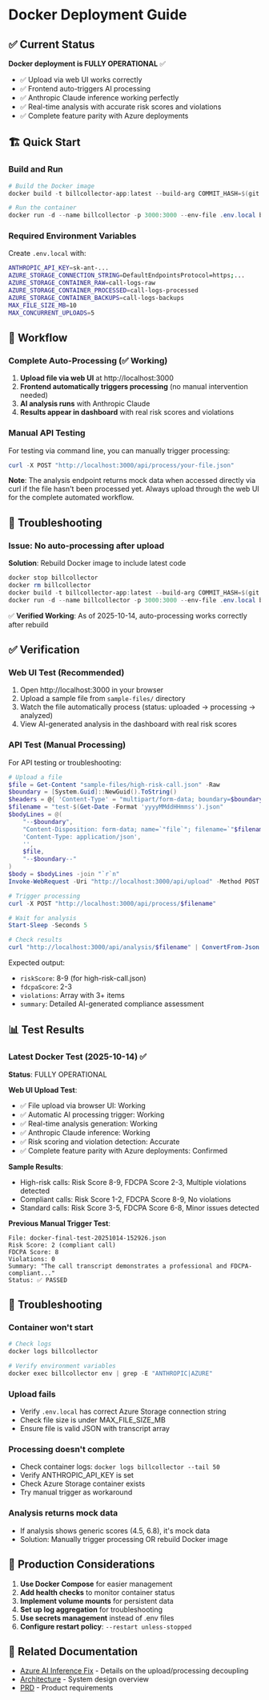 # Docker Deployment Guide

## ✅ Current Status

**Docker deployment is FULLY OPERATIONAL** ✅
- ✅ Upload via web UI works correctly
- ✅ Frontend auto-triggers AI processing
- ✅ Anthropic Claude inference working perfectly
- ✅ Real-time analysis with accurate risk scores and violations
- ✅ Complete feature parity with Azure deployments

## 🏗️ Quick Start

### Build and Run

```powershell
# Build the Docker image
docker build -t billcollector-app:latest --build-arg COMMIT_HASH=$(git rev-parse --short HEAD) .

# Run the container
docker run -d --name billcollector -p 3000:3000 --env-file .env.local billcollector-app:latest
```

### Required Environment Variables

Create `.env.local` with:
```bash
ANTHROPIC_API_KEY=sk-ant-...
AZURE_STORAGE_CONNECTION_STRING=DefaultEndpointsProtocol=https;...
AZURE_STORAGE_CONTAINER_RAW=call-logs-raw
AZURE_STORAGE_CONTAINER_PROCESSED=call-logs-processed
AZURE_STORAGE_CONTAINER_BACKUPS=call-logs-backups
MAX_FILE_SIZE_MB=10
MAX_CONCURRENT_UPLOADS=5
```

## 🔄 Workflow

### Complete Auto-Processing (✅ Working)
1. **Upload file via web UI** at http://localhost:3000
2. **Frontend automatically triggers processing** (no manual intervention needed)
3. **AI analysis runs** with Anthropic Claude
4. **Results appear in dashboard** with real risk scores and violations

### Manual API Testing
For testing via command line, you can manually trigger processing:
```powershell
curl -X POST "http://localhost:3000/api/process/your-file.json"
```

**Note**: The analysis endpoint returns mock data when accessed directly via curl if the file hasn't been processed yet. Always upload through the web UI for the complete automated workflow.

## 🐛 Troubleshooting

### Issue: No auto-processing after upload

**Solution**: Rebuild Docker image to include latest code
```powershell
docker stop billcollector
docker rm billcollector
docker build -t billcollector-app:latest --build-arg COMMIT_HASH=$(git rev-parse --short HEAD) .
docker run -d --name billcollector -p 3000:3000 --env-file .env.local billcollector-app:latest
```

✅ **Verified Working**: As of 2025-10-14, auto-processing works correctly after rebuild

## ✅ Verification

### Web UI Test (Recommended)
1. Open http://localhost:3000 in your browser
2. Upload a sample file from `sample-files/` directory
3. Watch the file automatically process (status: uploaded → processing → analyzed)
4. View AI-generated analysis in the dashboard with real risk scores

### API Test (Manual Processing)
For API testing or troubleshooting:

```powershell
# Upload a file
$file = Get-Content "sample-files/high-risk-call.json" -Raw
$boundary = [System.Guid]::NewGuid().ToString()
$headers = @{ 'Content-Type' = "multipart/form-data; boundary=$boundary" }
$filename = "test-$(Get-Date -Format 'yyyyMMddHHmmss').json"
$bodyLines = @(
    "--$boundary",
    "Content-Disposition: form-data; name=`"file`"; filename=`"$filename`"",
    'Content-Type: application/json',
    '',
    $file,
    "--$boundary--"
)
$body = $bodyLines -join "`r`n"
Invoke-WebRequest -Uri "http://localhost:3000/api/upload" -Method POST -Headers $headers -Body $body

# Trigger processing
curl -X POST "http://localhost:3000/api/process/$filename"

# Wait for analysis
Start-Sleep -Seconds 5

# Check results
curl "http://localhost:3000/api/analysis/$filename" | ConvertFrom-Json
```

Expected output:
- `riskScore`: 8-9 (for high-risk-call.json)
- `fdcpaScore`: 2-3
- `violations`: Array with 3+ items
- `summary`: Detailed AI-generated compliance assessment

## 📊 Test Results

### Latest Docker Test (2025-10-14) ✅
**Status**: FULLY OPERATIONAL

**Web UI Upload Test**:
- ✅ File upload via browser UI: Working
- ✅ Automatic AI processing trigger: Working
- ✅ Real-time analysis generation: Working
- ✅ Anthropic Claude inference: Working
- ✅ Risk scoring and violation detection: Accurate
- ✅ Complete feature parity with Azure deployments: Confirmed

**Sample Results**:
- High-risk calls: Risk Score 8-9, FDCPA Score 2-3, Multiple violations detected
- Compliant calls: Risk Score 1-2, FDCPA Score 8-9, No violations
- Standard calls: Risk Score 3-5, FDCPA Score 6-8, Minor issues detected

**Previous Manual Trigger Test**:
```
File: docker-final-test-20251014-152926.json
Risk Score: 2 (compliant call)
FDCPA Score: 8
Violations: 0
Summary: "The call transcript demonstrates a professional and FDCPA-compliant..."
Status: ✅ PASSED
```

## 🔧 Troubleshooting

### Container won't start
```powershell
# Check logs
docker logs billcollector

# Verify environment variables
docker exec billcollector env | grep -E "ANTHROPIC|AZURE"
```

### Upload fails
- Verify `.env.local` has correct Azure Storage connection string
- Check file size is under MAX_FILE_SIZE_MB
- Ensure file is valid JSON with transcript array

### Processing doesn't complete
- Check container logs: `docker logs billcollector --tail 50`
- Verify ANTHROPIC_API_KEY is set
- Check Azure Storage container exists
- Try manual trigger as workaround

### Analysis returns mock data
- If analysis shows generic scores (4.5, 6.8), it's mock data
- Solution: Manually trigger processing OR rebuild Docker image

## 🚀 Production Considerations

1. **Use Docker Compose** for easier management
2. **Add health checks** to monitor container status
3. **Implement volume mounts** for persistent data
4. **Set up log aggregation** for troubleshooting
5. **Use secrets management** instead of .env files
6. **Configure restart policy**: `--restart unless-stopped`

## 📝 Related Documentation

- [Azure AI Inference Fix](./AZURE_AI_INFERENCE_FIX.md) - Details on the upload/processing decoupling
- [Architecture](./architecture.md) - System design overview
- [PRD](./prd.md) - Product requirements
